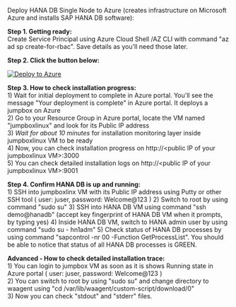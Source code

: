Deploy HANA DB Single Node to Azure (creates infrastructure on Microsoft Azure and installs SAP HANA DB software):  

**Step 1. Getting ready:**   
Create Service Principal using Azure Cloud Shell /AZ CLI with command "az ad sp create-for-rbac". Save details as you'll need those later.

**Step 2. Click the button below:**

[![Deploy to Azure](https://aka.ms/deploytoazurebutton)](https://ms.portal.azure.com/#create/Microsoft.Template/uri/https%3A%2F%2Fraw.githubusercontent.com%2Fsanjeevkumar761%2Fone_touch_sap_deployment_on_azure%2Fmaster%2Fhana-db-single-node-infra-and-sw%2Fazuredeploy.json)

**Step 3. How to check installation progress:**   
1\) Wait for initial deployment to complete in Azure portal. You'll see the message "Your deployment is complete" in Azure portal. It deploys a jumpbox on Azure  
2\) Go to your Resource Group in Azure portal, locate the VM named "jumpboxlinux" and look for its Public IP address  
3\) *Wait for about 10 minutes* for installation monitoring layer inside jumpboxlinux VM to be ready  
4\) Now, you can check installation progress on http://\<public IP of your jumpboxlinux VM\>:3000  
5\) You can check detailed installation logs on http://\<public IP of your jumpboxlinux VM\>:9001  

**Step 4. Confirm HANA DB is up and running:**   
1\) SSH into jumpboxlinx VM with its Public IP address using Putty or other SSH tool ( user: juser, password: Welcome@123 ) 
2\) Switch to root by using command "sudo su"
3\) SSH into HANA DB VM using command "ssh demo@hanadb" (accept key fingerprint of HANA DB VM when it prompts, by typing yes)
4\) Inside HANA DB VM, switch to HANA admin user by using command "sudo su - hn1adm"
5\) Check status of HANA DB processes by using command "sapcontrol -nr 00 -Function GetProcessList". You should be able to notice that status of all HANA DB processes is GREEN.

**Advanced - How to check detailed installation trace:**   
1\) You can login to jumpbox VM as soon as it is shows Running state in Azure portal ( user: juser, password: Welcome@123 )  
2\) You can switch to root by using "sudo su" and change directory to waagent using "cd /var/lib/waagent/custom-script/download/0"  
3\) Now you can check "stdout" and "stderr" files.  
